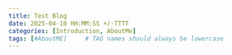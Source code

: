 ```yaml
---
title: Test Blog
date: 2025-04-10 HH:MM:SS +/-TTTT
categories: [Introduction, AboutMe]
tags: [#AboutME]     # TAG names should always be lowercase
---
```



